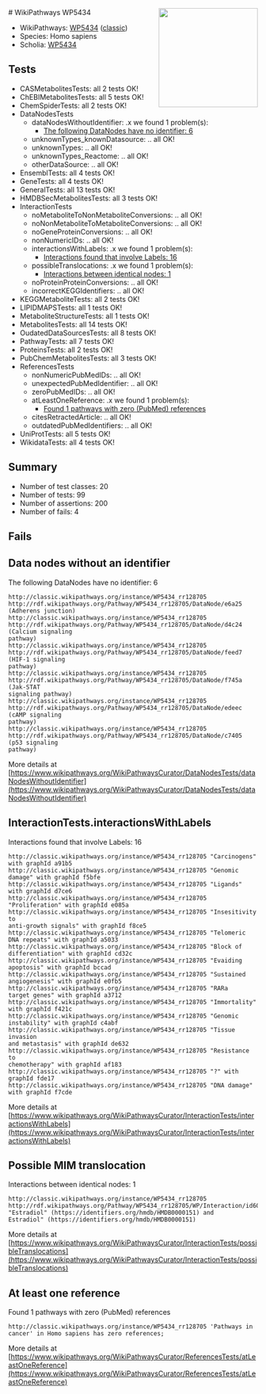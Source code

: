 <img style="float: right; width: 200px" src="https://upload.wikimedia.org/wikipedia/commons/thumb/8/83/Wplogo_with_text_500.png/640px-Wplogo_with_text_500.png" />
# WikiPathways WP5434

* WikiPathways: [WP5434](https://wikipathways.org/pathways/WP5434) ([classic](https://classic.wikipathways.org/instance/WP5434))
* Species: Homo sapiens
* Scholia: [WP5434](https://scholia.toolforge.org/wikipathways/WP5434)
## Tests
* CASMetabolitesTests: all 2 tests OK!
* ChEBIMetabolitesTests: all 5 tests OK!
* ChemSpiderTests: all 2 tests OK!
* DataNodesTests
    * dataNodesWithoutIdentifier: .x we found 1 problem(s):
        * [The following DataNodes have no identifier: 6](#d2d32fa5)
    * unknownTypes_knownDatasource: .. all OK!
    * unknownTypes: .. all OK!
    * unknownTypes_Reactome: .. all OK!
    * otherDataSource: .. all OK!
* EnsemblTests: all 4 tests OK!
* GeneTests: all 4 tests OK!
* GeneralTests: all 13 tests OK!
* HMDBSecMetabolitesTests: all 3 tests OK!
* InteractionTests
    * noMetaboliteToNonMetaboliteConversions: .. all OK!
    * noNonMetaboliteToMetaboliteConversions: .. all OK!
    * noGeneProteinConversions: .. all OK!
    * nonNumericIDs: .. all OK!
    * interactionsWithLabels: .x we found 1 problem(s):
        * [Interactions found that involve Labels: 16](#fe97a8be)
    * possibleTranslocations: .x we found 1 problem(s):
        * [Interactions between identical nodes: 1](#1c118206)
    * noProteinProteinConversions: .. all OK!
    * incorrectKEGGIdentifiers: .. all OK!
* KEGGMetaboliteTests: all 2 tests OK!
* LIPIDMAPSTests: all 1 tests OK!
* MetaboliteStructureTests: all 1 tests OK!
* MetabolitesTests: all 14 tests OK!
* OudatedDataSourcesTests: all 8 tests OK!
* PathwayTests: all 7 tests OK!
* ProteinsTests: all 2 tests OK!
* PubChemMetabolitesTests: all 3 tests OK!
* ReferencesTests
    * nonNumericPubMedIDs: .. all OK!
    * unexpectedPubMedIdentifier: .. all OK!
    * zeroPubMedIDs: .. all OK!
    * atLeastOneReference: .x we found 1 problem(s):
        * [Found 1 pathways with zero (PubMed) references](#d0a459f0)
    * citesRetractedArticle: .. all OK!
    * outdatedPubMedIdentifiers: .. all OK!
* UniProtTests: all 5 tests OK!
* WikidataTests: all 4 tests OK!


## Summary

* Number of test classes: 20
* Number of tests: 99
* Number of assertions: 200
* Number of fails: 4

## Fails

<a name="d2d32fa5" />

## Data nodes without an identifier

The following DataNodes have no identifier: 6
```
http://classic.wikipathways.org/instance/WP5434_rr128705 http://rdf.wikipathways.org/Pathway/WP5434_rr128705/DataNode/e6a25 (Adherens junction)
http://classic.wikipathways.org/instance/WP5434_rr128705 http://rdf.wikipathways.org/Pathway/WP5434_rr128705/DataNode/d4c24 (Calcium signaling
pathway)
http://classic.wikipathways.org/instance/WP5434_rr128705 http://rdf.wikipathways.org/Pathway/WP5434_rr128705/DataNode/feed7 (HIF-1 signaling
pathway)
http://classic.wikipathways.org/instance/WP5434_rr128705 http://rdf.wikipathways.org/Pathway/WP5434_rr128705/DataNode/f745a (Jak-STAT 
signaling pathway)
http://classic.wikipathways.org/instance/WP5434_rr128705 http://rdf.wikipathways.org/Pathway/WP5434_rr128705/DataNode/edeec (cAMP signaling
pathway)
http://classic.wikipathways.org/instance/WP5434_rr128705 http://rdf.wikipathways.org/Pathway/WP5434_rr128705/DataNode/c7405 (p53 signaling
pathway)
```

More details at [https://www.wikipathways.org/WikiPathwaysCurator/DataNodesTests/dataNodesWithoutIdentifier](https://www.wikipathways.org/WikiPathwaysCurator/DataNodesTests/dataNodesWithoutIdentifier)

<a name="fe97a8be" />

## InteractionTests.interactionsWithLabels

Interactions found that involve Labels: 16
```
http://classic.wikipathways.org/instance/WP5434_rr128705 "Carcinogens" with graphId a91b5
http://classic.wikipathways.org/instance/WP5434_rr128705 "Genomic damage" with graphId f5bfe
http://classic.wikipathways.org/instance/WP5434_rr128705 "Ligands" with graphId d7ce6
http://classic.wikipathways.org/instance/WP5434_rr128705 "Proliferation" with graphId e085a
http://classic.wikipathways.org/instance/WP5434_rr128705 "Insesitivity to
anti-growth signals" with graphId f8ce5
http://classic.wikipathways.org/instance/WP5434_rr128705 "Telomeric 
DNA repeats" with graphId a5033
http://classic.wikipathways.org/instance/WP5434_rr128705 "Block of
differentiation" with graphId cd32c
http://classic.wikipathways.org/instance/WP5434_rr128705 "Evaiding 
apoptosis" with graphId bccad
http://classic.wikipathways.org/instance/WP5434_rr128705 "Sustained
angiogenesis" with graphId e0fb5
http://classic.wikipathways.org/instance/WP5434_rr128705 "RARa
target genes" with graphId a3712
http://classic.wikipathways.org/instance/WP5434_rr128705 "Immortality" with graphId f421c
http://classic.wikipathways.org/instance/WP5434_rr128705 "Genomic instability" with graphId c4abf
http://classic.wikipathways.org/instance/WP5434_rr128705 "Tissue invasion 
and metastasis" with graphId de632
http://classic.wikipathways.org/instance/WP5434_rr128705 "Resistance to
chemotherapy" with graphId af183
http://classic.wikipathways.org/instance/WP5434_rr128705 "?" with graphId fde17
http://classic.wikipathways.org/instance/WP5434_rr128705 "DNA damage" with graphId f7cde
```

More details at [https://www.wikipathways.org/WikiPathwaysCurator/InteractionTests/interactionsWithLabels](https://www.wikipathways.org/WikiPathwaysCurator/InteractionTests/interactionsWithLabels)

<a name="1c118206" />

## Possible MIM translocation

Interactions between identical nodes: 1
```
http://classic.wikipathways.org/instance/WP5434_rr128705 http://rdf.wikipathways.org/Pathway/WP5434_rr128705/WP/Interaction/id602ce955 "Estradiol" (https://identifiers.org/hmdb/HMDB0000151) and 
Estradiol" (https://identifiers.org/hmdb/HMDB0000151)
```

More details at [https://www.wikipathways.org/WikiPathwaysCurator/InteractionTests/possibleTranslocations](https://www.wikipathways.org/WikiPathwaysCurator/InteractionTests/possibleTranslocations)

<a name="d0a459f0" />

## At least one reference

Found 1 pathways with zero (PubMed) references
```
http://classic.wikipathways.org/instance/WP5434_rr128705 'Pathways in cancer' in Homo sapiens has zero references; 
```

More details at [https://www.wikipathways.org/WikiPathwaysCurator/ReferencesTests/atLeastOneReference](https://www.wikipathways.org/WikiPathwaysCurator/ReferencesTests/atLeastOneReference)

